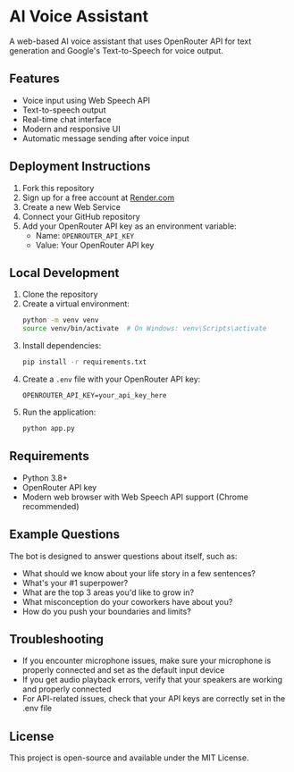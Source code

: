 # AI Voice Assistant

A web-based AI voice assistant that uses OpenRouter API for text generation and Google's Text-to-Speech for voice output.

## Features

- Voice input using Web Speech API
- Text-to-speech output
- Real-time chat interface
- Modern and responsive UI
- Automatic message sending after voice input

## Deployment Instructions

1. Fork this repository
2. Sign up for a free account at [Render.com](https://render.com)
3. Create a new Web Service
4. Connect your GitHub repository
5. Add your OpenRouter API key as an environment variable:
   - Name: `OPENROUTER_API_KEY`
   - Value: Your OpenRouter API key

## Local Development

1. Clone the repository
2. Create a virtual environment:
   ```bash
   python -m venv venv
   source venv/bin/activate  # On Windows: venv\Scripts\activate
   ```
3. Install dependencies:
   ```bash
   pip install -r requirements.txt
   ```
4. Create a `.env` file with your OpenRouter API key:
   ```
   OPENROUTER_API_KEY=your_api_key_here
   ```
5. Run the application:
   ```bash
   python app.py
   ```

## Requirements

- Python 3.8+
- OpenRouter API key
- Modern web browser with Web Speech API support (Chrome recommended)

## Example Questions

The bot is designed to answer questions about itself, such as:
- What should we know about your life story in a few sentences?
- What's your #1 superpower?
- What are the top 3 areas you'd like to grow in?
- What misconception do your coworkers have about you?
- How do you push your boundaries and limits?

## Troubleshooting

- If you encounter microphone issues, make sure your microphone is properly connected and set as the default input device
- If you get audio playback errors, verify that your speakers are working and properly connected
- For API-related issues, check that your API keys are correctly set in the .env file

## License

This project is open-source and available under the MIT License. 